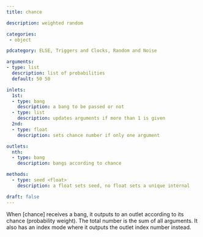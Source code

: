 ```yaml
---
title: chance

description: weighted random

categories:
 - object

pdcategory: ELSE, Triggers and Clocks, Random and Noise

arguments:
- type: list
  description: list of probabilities
  default: 50 50

inlets:
  1st:
  - type: bang
    description: a bang to be passed or not
  - type: list
    description: updates arguments if more than 1 is given
  2nd:
  - type: float
    description: sets chance number if only one argument

outlets:
  nth:
  - type: bang
    description: bangs according to chance

methods:
  - type: seed <float>
    description: a float sets seed, no float sets a unique internal

draft: false
---
```


When [chance] receives a bang, it outputs to an outlet according to its chance (probability weight). The total number is the sum of all arguments. It also has an index mode where it outputs the outlet index number instead.
